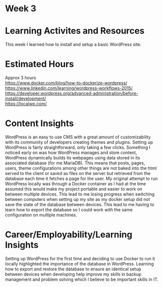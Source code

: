 # Week 3

# Learning Activites and Resources

This week I learned how to install and setup a basic WordPress site.

# Estimated Hours

Approx 3 hours<br>
https://www.docker.com/blog/how-to-dockerize-wordpress/<br>
https://www.linkedin.com/learning/wordpress-workflows-2015/<br>
https://developer.wordpress.org/advanced-administration/before-install/development/<br>
https://localwp.com/<br>

# Content Insights

WordPress is an easy to use CMS with a great amount of customizability with its community of developers creating themes and plugins. Setting up WordPress is fairly straightforward, only taking a few clicks. Something I noticed early on was how WordPress manages and store content, WordPress dynamically builds its webpages using data stored in its associated database (for me MariaDB). This means that posts, pages, users, theme configurations among other things are not baked into the html served to the client or saved as files on the server but retrieved from the database each time it fetches a page for the user. My original attempt to run WordPress locally was through a Docker container as I had at the time assumed this would make my project portable and easier to work on between multiple devices. This lead to me losing progress when switching between computers when setting up my site as my docker setup did not save the state of the database between devices. This lead to me having to learn how to export the database so I could work with the same configuration on multiple machines.

# Career/Employability/Learning Insights

Setting up WordPress for the first time and deciding to use Docker to run it locally highlighted the importance of the database in WordPress. Learning how to export and restore the database to ensure an identical setup between devices when developing help improve my skills in backup management and problem solving which I believe to be important skills in IT.